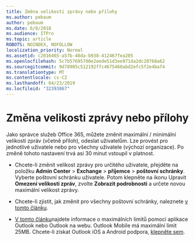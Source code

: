```yaml
---
title: Změna velikosti zprávy nebo přílohy
ms.author: pebaum
author: pebaum
ms.date: 6/8/2018
ms.audience: ITPro
ms.topic: article
ROBOTS: NOINDEX, NOFOLLOW
localization_priority: Normal
ms.assetid: c2016465-a57b-40da-b938-412467fea205
ms.openlocfilehash: 5c7b57695700e2eede51d3ee971da2dc20768a62
ms.sourcegitcommit: 9d78905c512192ffc4675468abd2efc5f2e4baf4
ms.translationtype: MT
ms.contentlocale: cs-CZ
ms.lasthandoff: 04/23/2019
ms.locfileid: "32393867"
---
```

# <a name="changing-message-or-attachment-size"></a>Změna velikosti zprávy nebo přílohy

Jako správce služeb Office 365, můžete změnit maximální / minimální velikosti zpráv (včetně příloh), odeslat uživatelům. Lze provést pro jednotlivé uživatele nebo pro všechny uživatele (výchozí organizace). Po změně tohoto nastavení trvá asi 30 minut vstoupil v platnost.
  
- Chcete-li změnit velikost zprávy pro určitého uživatele, přejděte na položku **Admin Center** \> **Exchange** \> **příjemce** \> **poštovní schránky**. Vyberte poštovní schránku uživatele. Potom klepněte na ikonu Upravit **Omezení velikosti zpráv**, zvolte **Zobrazit podrobnosti** a určete novou maximální velikost zprávy. 
    
- Chcete-li zjistit, jak změnit pro všechny poštovní schránky, naleznete [v tomto článku](https://www.microsoft.com/microsoft-365/blog/2015/04/15/office-365-now-supports-larger-email-messages-up-to-150-mb/).
    
- [V tomto článku](https://technet.microsoft.com/library/exchange-online-limits.aspx#MessageLimits)najdete informace o maximálních limitů pomocí aplikace Outlook nebo Outlook na webu. Outlook Mobile má maximální limit 25MB. Chcete-li získat Outlook iOS a Android podpora, [klepněte sem](https://support.office.com/article/Get-in-app-help-for-Outlook-for-iOS-and-Android-218a22d1-9fa5-4889-b689-de1c63493243).
    

